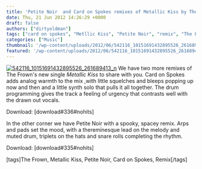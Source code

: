 ```yaml
---
title: 'Petite Noir  and Card on Spokes remixes of Metallic Kiss by The Frown'
date: Thu, 21 Jun 2012 14:26:29 +0000
draft: false
authors: ["dirtyoldman"]
tags: ["card on spokes", "Metllic Kiss", "Petite Noir", "remix", "The Frown"]
categories: ["Music"]
thumbnail: '/wp-content/uploads/2012/06/542116_10151691432895526_261689413_n-150x150.jpg'
featured: '/wp-content/uploads/2012/06/542116_10151691432895526_261689413_n-304x190.jpg'
---
```


[![](/wp-content/uploads/2012/06/542116_10151691432895526_261689413_n.jpg "542116_10151691432895526_261689413_n")](/2012/06/11/clash-of-the-frowns-women-who-kill-jakobsnake-big-space-remix-metallic-kiss/542116_10151691432895526_261689413_n/) We have two more remixes of The Frown's new single _Metallic Kiss_ to share with you. Card on Spokes adds analog warmth to the mix ,with little squelches and bleeps popping up now and then and a little synth solo that pulls it all together. The drum programming gives the track a feeling of urgency that contrasts well with the drawn out vocals.

Download: \[download#336#nohits\]

In the other corner we have Petite Noir with a spooky, spacey remix. Arps and pads set the mood, with a thereminesque lead on the melody and muted drum, triplets on the hats and snare rolls completing the rhythm.

Download: \[download#335#nohits\]

\[tags\]The Frown, Metallic Kiss, Petite Noir, Card on Spokes, Remix\[/tags\]